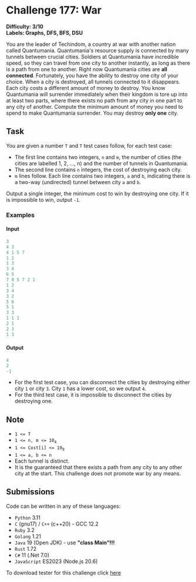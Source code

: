 # Challenge 177: War

**Difficulty: 3/10  
Labels: Graphs, DFS, BFS, DSU**

You are the leader of Techindom, a country at war with another nation called Quantumania. Quantumania's resource supply is connected by many tunnels between crucial cities. Soldiers at Quantumania have incredible speed, so they can travel from one city to another instantly, as long as there is a path from one to another. Right now Quantumania cities are **all connected**.
Fortunately, you have the ability to destroy one city of your choice. When a city is destroyed, all tunnels connected to it disappears. Each city costs a different amount of money to destroy. You know Quantumania will surrender immediately when their kingdom is tore up into at least two parts, where there exists no path from any city in one part to any city of another.
Compute the minimum amount of money you need to spend to make Quantumania surrender. You may destroy **only one** city.

## Task

You are given a number `T` and `T` test cases follow, for each test case:

- The first line contains two integers, `n` and `m`, the number of cities (the cities are labelled 1, 2, ..., n) and the number of tunnels in Quantumania.
- The second line contains `n` integers, the cost of destroying each city.
- `m` lines follow. Each line contains two integers, `a` and `b`, indicating there is a two-way (undirected) tunnel between city `a` and `b`.

Output a single integer, the minimum cost to win by destroying one city. If it is impossible to win, output `-1`.

### Examples

#### Input

```rust
3
4 3
4 1 5 7
1 2
1 3
3 4
6 5
7 9 5 7 2 1
1 2
3 4
3 2
5 6
5 1
3 3
1 1 1
2 1
2 3
1 3
```

#### Output

```rust
4
‌2
-1
```

- For the first test case, you can disconnect the cities by destroying either city `1` or city `3`. City `1` has a lower cost, so we output `4`.
- For the third test case, it is impossible to disconnect the cities by destroying one.

## Note

- `1 <= T`
- `1 <= n, m <= 10`<sub>`4`</sub>
- `1 <= Cost[i] <= 10`<sub>`9`</sub>
- `1 <= a, b <= n`
- Each tunnel is distinct.
- It is the guaranteed that there exists a path from any city to any other city at the start.
This challenge does not promote war by any means.

## Submissions

Code can be written in any of these languages:

- `Python` 3.11
- `C` (gnu17) / `C++` (c++20) - GCC 12.2
- `Ruby` 3.2
- `Golang` 1.21
- `Java` 19 (Open JDK) - use **"class Main"!!!**
- `Rust` 1.72
- `C#` 11 (.Net 7.0)
- `JavaScript` ES2023 (Node.js 20.6)

To download tester for this challenge click [here](https://downgit.github.io/#/home?url=https://github.com/Pomroka/TWT_Challenges_Tester/tree/main/Challenge_177)
